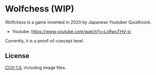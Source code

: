 # Wolfchess (WIP)

Wolfchess is a game invented in 2020 by Japanese Youtuber QuizKnock.

- Youtube: https://www.youtube.com/watch?v=LxRwuTHV-ic

Currently, it is a proof-of-concept level.

## License

[CC0-1.0](LICENSE), including image files.
